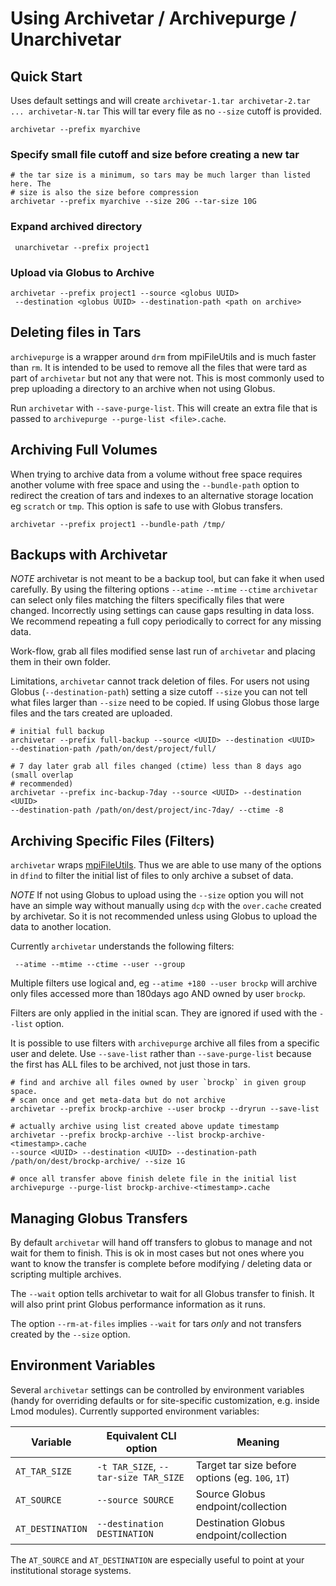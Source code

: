 Using Archivetar / Archivepurge / Unarchivetar
==============================================

Quick Start
-----------

Uses default settings and will create `archivetar-1.tar archivetar-2.tar ...
archivetar-N.tar` This will tar every file as no `--size` cutoff is provided.

```
archivetar --prefix myarchive 
```

### Specify small file cutoff and size before creating a new tar

```
# the tar size is a minimum, so tars may be much larger than listed here. The
# size is also the size before compression
archivetar --prefix myarchive --size 20G --tar-size 10G
```

### Expand archived directory

```
 unarchivetar --prefix project1
```

### Upload via Globus to Archive

```
archivetar --prefix project1 --source <globus UUID> 
 --destination <globus UUID> --destination-path <path on archive>
 ```

Deleting files in Tars
 -------------------

`archivepurge` is a wrapper around `drm` from mpiFileUtils and is much faster
than `rm`. It is intended to be used to remove all the files that were tard as
part of `archivetar` but not any that were not.  This is most commonly used to
prep uploading a directory to an archive when not using Globus.

Run `archivetar` with `--save-purge-list`. This will create an extra file that
is passed to `archivepurge --purge-list <file>.cache`.

Archiving Full Volumes
----------------------

When trying to archive data from a volume without free space requires another
volume with free space and using the `--bundle-path` option to redirect the
creation of tars and indexes to an alternative storage location eg `scratch` or
`tmp`.  This option is safe to use with Globus transfers.

```
archivetar --prefix project1 --bundle-path /tmp/
```

Backups with Archivetar
-----------------------

*NOTE* archivetar is not meant to be a backup tool, but can fake it when used
carefully.  By using the filtering options `--atime` `--mtime` `--ctime`
`archivetar` can select only files matching the filters specifically files that
were changed.  Incorrectly using settings can cause gaps resulting in data loss.
We recommend repeating a full copy periodically to correct for any missing data.

Work-flow, grab all files modified sense last run of `archivetar` and placing
them in their own folder. 

Limitations, `archivetar` cannot track deletion of files. For users not using
Globus (`--destination-path`) setting a size cutoff `--size` you can not tell
what files larger than `--size` need to be copied. If using Globus those large
files and the tars created are uploaded.

```
# initial full backup
archivetar --prefix full-backup --source <UUID> --destination <UUID>
--destination-path /path/on/dest/project/full/  

# 7 day later grab all files changed (ctime) less than 8 days ago (small overlap
# recommended)
archivetar --prefix inc-backup-7day --source <UUID> --destination <UUID>
--destination-path /path/on/dest/project/inc-7day/ --ctime -8
```

Archiving Specific Files (Filters)
----------------------------------

`archivetar` wraps
[mpiFileUtils](https://mpifileutils.readthedocs.io/en/latest/).  Thus we are
able to use many of the options in `dfind` to filter the initial list of files
to only archive a subset of data.

*NOTE* If not using Globus to upload using the `--size` option you will not have
an simple way without manually using `dcp` with the `over.cache` created by
archivetar.  So it is not recommended unless using Globus to upload the data to
another location.

Currently `archivetar` understands the following filters:

```
 --atime --mtime --ctime --user --group
```

Multiple filters use logical and, eg `--atime +180 --user brockp`  will archive
only files accessed more than 180days ago AND owned by user `brockp`.

Filters are only applied in the initial scan.  They are ignored if used with the
`--list` option.

It is possible to use filters with `archivepurge` archive all files from a
specific user and delete.  Use `--save-list` rather than `--save-purge-list`
because the first has ALL files to be archived, not just those in tars.

```
# find and archive all files owned by user `brockp` in given group space.
# scan once and get meta-data but do not archive
archivetar --prefix brockp-archive --user brockp --dryrun --save-list

# actually archive using list created above update timestamp
archivetar --prefix brockp-archive --list brockp-archive-<timestamp>.cache
--source <UUID> --destination <UUID> --destination-path
/path/on/dest/brockp-archive/ --size 1G

# once all transfer above finish delete file in the initial list
archivepurge --purge-list brockp-archive-<timestamp>.cache
```

Managing Globus Transfers
------------------------

By default `archivetar` will hand off transfers to globus to manage and not wait
for them to finish.  This is ok in most cases but not ones where you want to
know the transfer is complete before modifying / deleting data or scripting
multiple archives. 

The `--wait` option tells archivetar to wait for all Globus transfer to finish.
It will also print print Globus performance information as it runs. 

The option `--rm-at-files`  implies `--wait` for tars _only_ and not transfers
created by the `--size` option.


Environment Variables
---------------------

Several `archivetar` settings can be controlled by environment variables (handy
for overriding defaults or for site-specific customization, e.g. inside Lmod
modules).  Currently supported environment variables:

| Variable         | Equivalent CLI option                | Meaning                                          |
|------------------|--------------------------------------|--------------------------------------------------|
| `AT_TAR_SIZE`    | `-t TAR_SIZE`, `--tar-size TAR_SIZE` | Target tar size before options (eg. `10G`, `1T`) |
| `AT_SOURCE`      | `--source SOURCE`                    | Source Globus endpoint/collection                |
| `AT_DESTINATION` | `--destination DESTINATION`          | Destination Globus endpoint/collection           |

The `AT_SOURCE` and `AT_DESTINATION` are especially useful to point at your
institutional storage systems.
